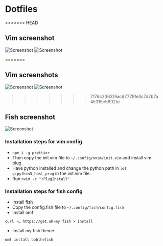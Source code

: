 # Dotfiles
<<<<<<< HEAD

## Vim screenshot

![Screenshot](https://raw.githubusercontent.com/samrath2007/Dotfiles/main/Screenshot%2021-06-01%20at%204.03.30%20PM.png)
![Screenshot](https://raw.githubusercontent.com/samrath2007/Dotfiles/main/Screenshot%2021-06-01%20at%204.03.30%27PM.png)

=======
## Vim screenshots
![Screenshot](https://raw.githubusercontent.com/samrath2007/Dotfiles/main/Screenshot%202021-06-01%20at%204.03.30%20PM.png)
![Screenshot](https://raw.githubusercontent.com/samrath2007/Dotfiles/main/Screenshot%202021-06-01%20at%204.03.37%20PM.png)
>>>>>>> 7176c236319ac67779fe3c7d7b7a45315e5802fd
## Fish screenshot

![Screenshot](https://github.com/samrath2007/Dotfiles/blob/main/Screenshot%202021-05-26%20at%2011.08.05%20AM.png)

### Installation steps for vim config

- `npm i -g prettier`
- Then copy the init.vim file to `~/.config/nvim/init.vim` and install vim plug
- Have python installed and change the python path in `let g:python3_host_prog` in the init.vim file.
- Run `nvim -c ":PlugInstall"`

### Installation steps for fish config

- Install fish
- Copy the config.fish file to `~/.config/fish/config.fish`
- Install omf

```
curl -L https://get.oh-my.fish > install
```

- Install my fish theme

```
omf install bobthefish
```
